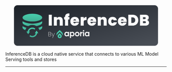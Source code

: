 <center><img src="docs/logo.svg" width="450" /></center>


InferenceDB is a cloud native service that connects to various ML Model Serving tools and stores  

---

